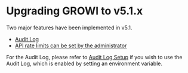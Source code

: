 # Upgrading GROWI to v5.1.x

Two major features have been implemented in v5.1.

- [Audit Log](/en/admin-guide/management-cookbook/audit-log.html)
- [API rate limits can be set by the administrator](/en/admin-guide/admin-cookbook/custom-rate-limit.md)

For the Audit Log, please refer to [Audit Log Setup](/en/admin-guide/admin-cookbook/audit-log-setup.html) if you wish to use the Audit Log, which is enabled by setting an environment variable.
